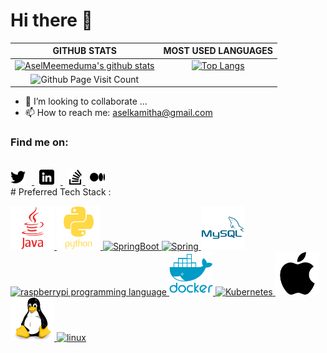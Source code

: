 # Hi there 👋

|GITHUB STATS|MOST USED LANGUAGES|
|:---:|:---:|
|[![AselMeemeduma's github stats](https://github-readme-stats.vercel.app/api?username=AselMeemeduma&hide=issues&count_private=true&show_icons=true&theme=tokyonight)](https://github.com/anuraghazra/github-readme-stats)|[![Top Langs](https://github-readme-stats.vercel.app/api/top-langs/?username=AselMeemeduma&hide=Rich%20Text%20Format,html,css,python,javascript&langs_count=10&layout=compact&theme=tokyonight)](https://github.com/anuraghazra/github-readme-stats)|
|![Github Page Visit Count](https://komarev.com/ghpvc/?username=AselMeemeduma)||

- 👯 I’m looking to collaborate ...
- 📫 How to reach me: aselkamitha@gmail.com

### Find me on:
<br/>
<a href="https://twitter.com/skaveesh">
  <picture>
    <source media="(prefers-color-scheme: light)" srcset="https://github.com/skaveesh/skaveesh/blob/main/resource/icon/dark/twitter.png">
    <source media="(prefers-color-scheme: dark)" srcset="https://github.com/skaveesh/skaveesh/blob/main/resource/icon/light/twitter.png">
    <img width="24" style="margin-right: 10px" alt="skaveesh | Twitter" src="https://github.com/skaveesh/skaveesh/blob/main/resource/icon/dark/twitter.png">
  </picture>
</a>
<span>&nbsp;</span>
<a href="https://www.linkedin.com/in/skaveesh/">
  <picture>
    <source media="(prefers-color-scheme: light)" srcset="https://github.com/skaveesh/skaveesh/blob/main/resource/icon/dark/linkedin.png">
    <source media="(prefers-color-scheme: dark)" srcset="https://github.com/skaveesh/skaveesh/blob/main/resource/icon/light/linkedin.png">
    <img width="24" style="margin-right: 10px" alt="skaveesh | Linkedin" src="https://github.com/skaveesh/skaveesh/blob/main/resource/icon/dark/linkedin.png">
  </picture>
</a>
<span>&nbsp;</span>
<a href="https://stackoverflow.com/users/5410830/skaveesh">
  <picture>
    <source media="(prefers-color-scheme: light)" srcset="https://github.com/skaveesh/skaveesh/blob/main/resource/icon/dark/stackoverflow.png">
    <source media="(prefers-color-scheme: dark)" srcset="https://github.com/skaveesh/skaveesh/blob/main/resource/icon/light/stackoverflow.png">
    <img width="24" alt="skaveesh | Stackoverflow" src="https://github.com/skaveesh/skaveesh/blob/main/resource/icon/dark/stackoverflow.png">
  </picture>
</a>
<span>&nbsp;</span>
<a href="https://skaveesh.medium.com/">
  <picture>
    <source media="(prefers-color-scheme: light)" srcset="https://github.com/skaveesh/skaveesh/blob/main/resource/icon/dark/medium.png">
    <source media="(prefers-color-scheme: dark)" srcset="https://github.com/skaveesh/skaveesh/blob/main/resource/icon/light/medium.png">
    <img width="24" alt="skaveesh | Medium" src="https://github.com/skaveesh/skaveesh/blob/main/resource/icon/dark/medium.png">
  </picture>
</a>
<br/>
# Preferred Tech Stack :

<a href="https://www.java.com/en/"><img src="https://raw.githubusercontent.com/devicons/devicon/master/icons/java/java-plain-wordmark.svg" alt="Java" width="70" height="70"/>
          </a>
<a href="https://www.python.org//"><img src="https://raw.githubusercontent.com/devicons/devicon/master/icons/python/python-plain-wordmark.svg" alt="python" width="70" height="70"/>
        </a>
<a href="https://spring.io/projects/spring-boot"><img src="https://spring.io/images/projects/spring-boot-7f2e24fb962501672cc91ccd285ed2ba.svg" alt="SpringBoot" width="70" height="70"/>
          </a>
<a href="https://spring.io/">
          <img src="https://spring.io/images/spring-logo-9146a4d3298760c2e7e49595184e1975.svg" alt="Spring" width="70" height="70"/>
        </a>
<a href="https://www.mysql.com/">
            <img src="https://raw.githubusercontent.com/devicons/devicon/master/icons/mysql/mysql-plain-wordmark.svg" alt="MySQL SQL" width="70" height="70"/>
          </a>
 <a href="https://www.raspberrypi.org/">
          <img src="https://cdn-icons-png.flaticon.com/512/5969/5969184.png" alt="raspberrypi programming language" width="70" height="70"/>
        </a>
<a href="https://www.docker.com/">
          <img src="https://raw.githubusercontent.com/devicons/devicon/master/icons/docker/docker-plain-wordmark.svg" alt="docker" width="70" height="70"/>
        </a>
<a href="https://kubernetes.io/">
          <img src="https://upload.wikimedia.org/wikipedia/commons/3/39/Kubernetes_logo_without_workmark.svg" alt="Kubernetes" width="70" height="70"/>
        </a>
<a href="https://en.wikipedia.org/wiki/MacOS">
          <img src="https://raw.githubusercontent.com/devicons/devicon/master/icons/apple/apple-original.svg" alt="apple mac osx" width="70" height="70"/>
        </a>
<a href="https://en.wikipedia.org/wiki/Linux">
          <img src="https://raw.githubusercontent.com/devicons/devicon/master/icons/linux/linux-original.svg" alt="linux" width="70" height="70"/>
        </a>
<a href="https://tomcat.apache.org/">
          <img src="https://tomcat.apache.org/res/images/tomcat.png" alt="linux" width="70" height="70"/>
        </a>
        
[twitter]: https://twitter.com/AselMeemeduma
[facebook]: https://www.facebook.com/azel.meemeduma
[linkedin]: https://www.linkedin.com/in/asel-meemeduma
[medium]: https://medium.com/@kamithaasel
